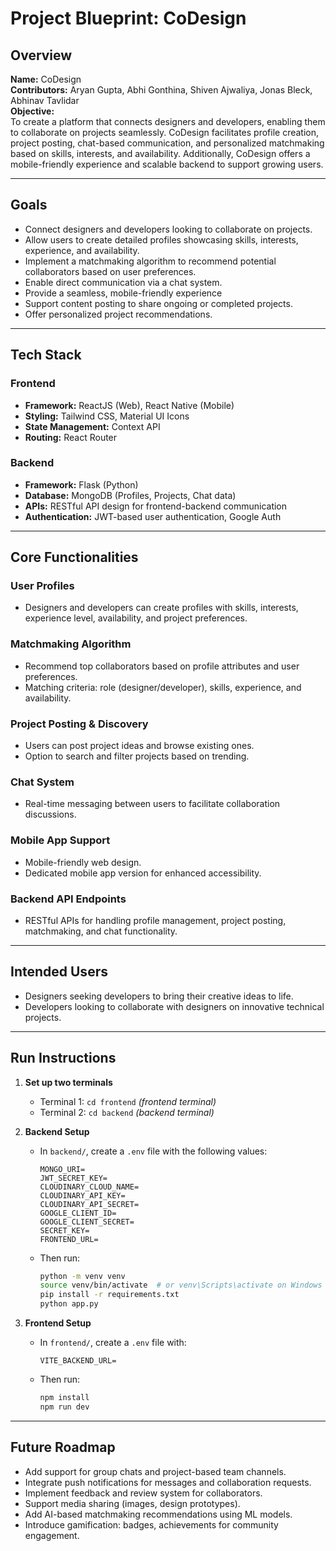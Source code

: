 # Project Blueprint: CoDesign

## Overview  
**Name:** CoDesign  
**Contributors:** Aryan Gupta, Abhi Gonthina, Shiven Ajwaliya, Jonas Bleck, Abhinav Tavlidar  
**Objective:**  
To create a platform that connects designers and developers, enabling them to collaborate on projects seamlessly. CoDesign facilitates profile creation, project posting, chat-based communication, and personalized matchmaking based on skills, interests, and availability. Additionally, CoDesign offers a mobile-friendly experience and scalable backend to support growing users.

---

## Goals  
- Connect designers and developers looking to collaborate on projects.  
- Allow users to create detailed profiles showcasing skills, interests, experience, and availability.  
- Implement a matchmaking algorithm to recommend potential collaborators based on user preferences.  
- Enable direct communication via a chat system.  
- Provide a seamless, mobile-friendly experience  
- Support content posting to share ongoing or completed projects.  
- Offer personalized project recommendations.

---

## Tech Stack  

### Frontend  
- **Framework:** ReactJS (Web), React Native (Mobile)  
- **Styling:** Tailwind CSS, Material UI Icons  
- **State Management:** Context API  
- **Routing:** React Router  

### Backend  
- **Framework:** Flask (Python)  
- **Database:** MongoDB (Profiles, Projects, Chat data)  
- **APIs:** RESTful API design for frontend-backend communication  
- **Authentication:** JWT-based user authentication, Google Auth  

---

## Core Functionalities  

### User Profiles  
- Designers and developers can create profiles with skills, interests, experience level, availability, and project preferences.

### Matchmaking Algorithm  
- Recommend top collaborators based on profile attributes and user preferences.  
- Matching criteria: role (designer/developer), skills, experience, and availability.

### Project Posting & Discovery  
- Users can post project ideas and browse existing ones.  
- Option to search and filter projects based on trending.

### Chat System  
- Real-time messaging between users to facilitate collaboration discussions.

### Mobile App Support  
- Mobile-friendly web design.  
- Dedicated mobile app version for enhanced accessibility.

### Backend API Endpoints  
- RESTful APIs for handling profile management, project posting, matchmaking, and chat functionality.

---

## Intended Users  
- Designers seeking developers to bring their creative ideas to life.  
- Developers looking to collaborate with designers on innovative technical projects.

---

## Run Instructions  

1. **Set up two terminals**  
   - Terminal 1: `cd frontend` *(frontend terminal)*  
   - Terminal 2: `cd backend` *(backend terminal)*  

2. **Backend Setup**  
   - In `backend/`, create a `.env` file with the following values:
     ```
     MONGO_URI=
     JWT_SECRET_KEY=
     CLOUDINARY_CLOUD_NAME=
     CLOUDINARY_API_KEY=
     CLOUDINARY_API_SECRET=
     GOOGLE_CLIENT_ID=
     GOOGLE_CLIENT_SECRET=
     SECRET_KEY=
     FRONTEND_URL=
     ```
   - Then run:
     ```bash
     python -m venv venv
     source venv/bin/activate  # or venv\Scripts\activate on Windows
     pip install -r requirements.txt
     python app.py
     ```

3. **Frontend Setup**  
   - In `frontend/`, create a `.env` file with:
     ```
     VITE_BACKEND_URL=
     ```
   - Then run:
     ```bash
     npm install
     npm run dev
     ```

---

## Future Roadmap  
- Add support for group chats and project-based team channels.  
- Integrate push notifications for messages and collaboration requests.  
- Implement feedback and review system for collaborators.  
- Support media sharing (images, design prototypes).  
- Add AI-based matchmaking recommendations using ML models.  
- Introduce gamification: badges, achievements for community engagement.
